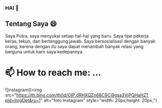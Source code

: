 ### HAI 👋

## Tentang Saya 😄
Saya Putra, saya menyukai setiap hal-hal yang baru. Saya tipe pekerja keras, tekun, dan bertanggung jawab. Saya bersosialisasi dengan banyak orang, karena dengan itu saya dapat menambah banyak relasi yang berguna untuk karir saya kedepannya.


<!--
**PutraUlung/PutraUlung** is a ✨ _special_ ✨ repository because its `README.md` (this file) appears on your GitHub profile.

Here are some ideas to get you started:

- 🔭 I’m currently working on ...
- 🌱 I’m currently learning ...
- 👯 I’m looking to collaborate on ...
- 🤔 I’m looking for help with ...
- 💬 Ask me about ...

- 😄 Pronouns: ...
- ⚡ Fun fact: ...
-->
# 📫 How to reach me: ...
![instagram](<img src="https://th.bing.com/th/id/OIP.dRHXQZn68C9Ci9gsa3VjPQHaHZ?pid=ImgDet&rs=1" alt="foto Instagram" style="width: 20px;height: 20px;")
